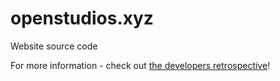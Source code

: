 # openstudios.xyz
Website source code

For more information - check out [the developers retrospective](https://paulbrzeski.com/2023/10/27/building-a-cool-3d-website-tips-tricks-and-lessons-learned/)!
